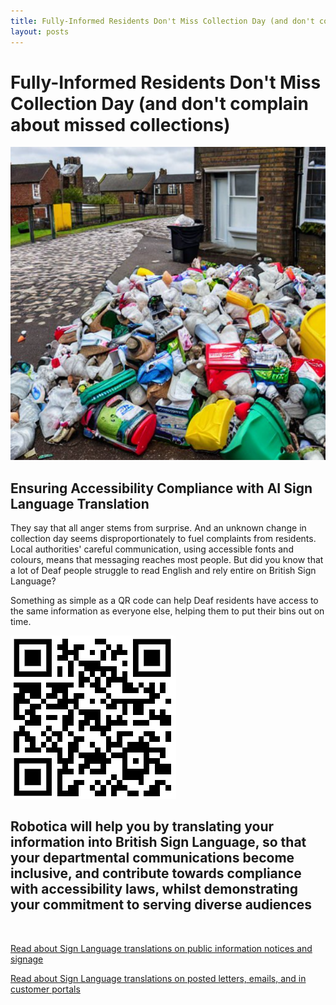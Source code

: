 ```yaml
---
title: Fully-Informed Residents Don't Miss Collection Day (and don't complain about missed collections)
layout: posts
---
```


# Fully-Informed Residents Don't Miss Collection Day (and don't complain about missed collections)

![Rubbish piling up in the street](/posts/images/rubbish-in-street.png)

## Ensuring Accessibility Compliance with AI Sign Language Translation

They say that all anger stems from surprise.  And an unknown change in collection day seems disproportionately to fuel complaints from residents.  Local authorities' careful communication, using accessible fonts and colours, means that messaging reaches most people.  But did you know that a lot of Deaf people struggle to read English and rely entire on British Sign Language?

Something as simple as a QR code can help Deaf residents have access to the same information as everyone else, helping them to put their bins out on time.

![QR Code](/posts/images/qr-contact.png)

## Robotica will help you by translating your information into British Sign Language, so that your departmental communications become inclusive, and contribute towards compliance with accessibility laws, whilst demonstrating your commitment to serving diverse audiences

<br/>

[Read about Sign Language translations on public information notices and signage](/solutions/gazette)

[Read about Sign Language translations on posted letters, emails, and in customer portals](/solutions/correspondent)
